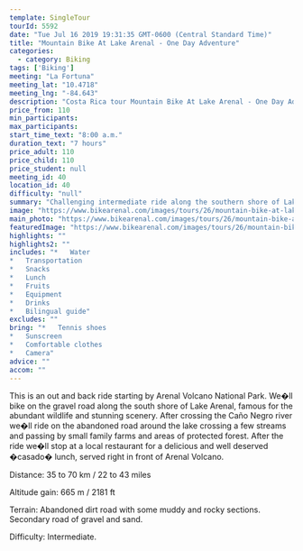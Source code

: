 ```yaml
---
template: SingleTour
tourId: 5592
date: "Tue Jul 16 2019 19:31:35 GMT-0600 (Central Standard Time)"
title: "Mountain Bike At Lake Arenal - One Day Adventure"
categories: 
  - category: Biking
tags: ['Biking']
meeting: "La Fortuna"
meeting_lat: "10.4718"
meeting_lng: "-84.643"
description: "Costa Rica tour Mountain Bike At Lake Arenal - One Day Adventure, id 5592"
price_from: 110
min_participants: 
max_participants: 
start_time_text: "8:00 a.m."
duration_text: "7 hours"
price_adult: 110
price_child: 110
price_student: null
meeting_id: 40
location_id: 40
difficulty: "null"
summary: "Challenging intermediate ride along the southern shore of Lake Arenal. Bike through the rainforest and enjoy awesome views of Arenal Volcano and its lake."
image: "https://www.bikearenal.com/images/tours/26/mountain-bike-at-lake-arenal-one-day-adventure.jpg"
main_photo: "https://www.bikearenal.com/images/tours/26/mountain-bike-at-lake-arenal-one-day-adventure.jpg"
featuredImage: "https://www.bikearenal.com/images/tours/26/mountain-bike-at-lake-arenal-one-day-adventure.jpg"
highlights: ""
highlights2: ""
includes: "*   Water
*   Transportation
*   Snacks
*   Lunch
*   Fruits
*   Equipment
*   Drinks
*   Bilingual guide"
excludes: ""
bring: "*   Tennis shoes
*   Sunscreen
*   Comfortable clothes
*   Camera"
advice: ""
accom: ""
---
```

This is an out and back ride starting by Arenal Volcano National Park. We�ll bike on the gravel road along the south shore of Lake Arenal, famous for the abundant wildlife and stunning scenery. After crossing the Caño Negro river we�ll ride on the abandoned road around the lake crossing a few streams and passing by small family farms and areas of protected forest. After the ride we�ll stop at a local restaurant for a delicious and well deserved �casado� lunch, served right in front of Arenal Volcano.

Distance: 35 to 70 km / 22 to 43 miles

Altitude gain: 665 m / 2181 ft

Terrain: Abandoned dirt road with some muddy and rocky sections. Secondary road of gravel and sand.

Difficulty: Intermediate.